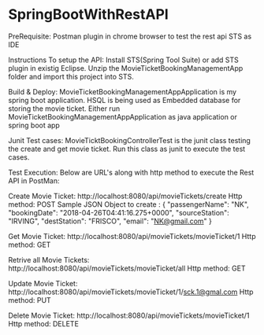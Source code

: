 # SpringBootWithRestAPI
PreRequisite:
Postman plugin in chrome browser to test the rest api
STS as IDE

Instructions To setup the API:
Install STS(Spring Tool Suite)  or add STS plugin in existig Eclipse.
Unzip the MovieTicketBookingManagementApp folder and import this project into STS.

Build & Deploy:
MovieTicketBookingManagementAppApplication is my spring boot application.
HSQL is being used as Embedded database for storing the movie ticket.
Either run MovieTicketBookingManagementAppApplication as java application or spring boot app

Junit Test cases:
MovieTicktBookingControllerTest is the junit class testing the create and get movie ticket.
Run this class as junit to execute the test cases.

Test Execution:
Below are URL's along with http method to execute the Rest API in PostMan:

Create Movie Ticket:
http://localhost:8080/api/movieTickets/create 
Http method: POST
Sample JSON Object to create	:
{
    "passengerName": "NK",
    "bookingDate": "2018-04-26T04:41:16.275+0000",
    "sourceStation": "IRVING",
    "destStation": "FRISCO",
    "email": "NK@gmail.com"
}

Get Movie Ticket:
http://localhost:8080/api/movieTickets/movieTicket/1
Http method: GET

Retrive all Movie Tickets:
http://localhost:8080/api/movieTickets/movieTicket/all
Http method: GET

Update Movie Ticket:
http://localhost:8080/api/movieTickets/movieTicket/1/sck.1@gmal.com
Http method: PUT

Delete Movie Ticket:
http://localhost:8080/api/movieTickets/movieTicket/1
Http method: DELETE
